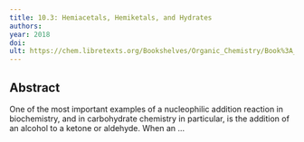 ```yaml
---
title: 10.3: Hemiacetals, Hemiketals, and Hydrates
authors: 
year: 2018
doi: 
ult: https://chem.libretexts.org/Bookshelves/Organic_Chemistry/Book%3A_Organic_Chemistry_with_a_Biological_Emphasis_v2.0_(Soderberg)/10%3A_Nucleophilic_Carbonyl_Addition_Reactions/10.03%3A_Hemiacetals_Hemiketals_and_Hydrates
---
```

## Abstract
One of the most important examples of a nucleophilic addition reaction in biochemistry, and in carbohydrate chemistry in particular, is the addition of an alcohol to a ketone or aldehyde. When an …
